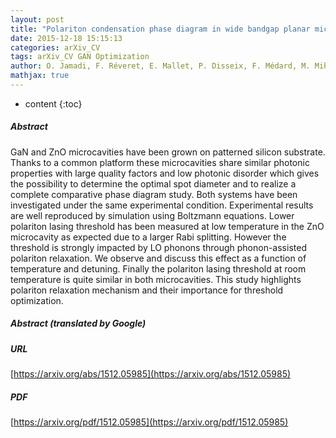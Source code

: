 ```yaml
---
layout: post
title: "Polariton condensation phase diagram in wide bandgap planar microcavities: GaN versus ZnO"
date: 2015-12-18 15:15:13
categories: arXiv_CV
tags: arXiv_CV GAN Optimization
author: O. Jamadi, F. Réveret, E. Mallet, P. Disseix, F. Médard, M. Mihailovic, D. Solnyshkov, G. Malpuech, J. Leymarie, S. Bouchoule, X. Lafosse, F. Li, M. Leroux, F. Semond, J. Zuniga-Perez
mathjax: true
---
```


* content
{:toc}

##### Abstract
GaN and ZnO microcavities have been grown on patterned silicon substrate. Thanks to a common platform these microcavities share similar photonic properties with large quality factors and low photonic disorder which gives the possibility to determine the optimal spot diameter and to realize a complete comparative phase diagram study. Both systems have been investigated under the same experimental condition. Experimental results are well reproduced by simulation using Boltzmann equations. Lower polariton lasing threshold has been measured at low temperature in the ZnO microcavity as expected due to a larger Rabi splitting. However the threshold is strongly impacted by LO phonons through phonon-assisted polariton relaxation. We observe and discuss this effect as a function of temperature and detuning. Finally the polariton lasing threshold at room temperature is quite similar in both microcavities. This study highlights polariton relaxation mechanism and their importance for threshold optimization.

##### Abstract (translated by Google)


##### URL
[https://arxiv.org/abs/1512.05985](https://arxiv.org/abs/1512.05985)

##### PDF
[https://arxiv.org/pdf/1512.05985](https://arxiv.org/pdf/1512.05985)

